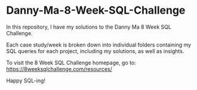 # Danny-Ma-8-Week-SQL-Challenge

In this repository, I have my solutions to the Danny Ma 8 Week SQL Challenge. 

Each case study/week is broken down into individual folders containing my SQL queries for each project, including my solutions, as well as insights.

To visit the 8 Week SQL Challenge homepage, go to: https://8weeksqlchallenge.com/resources/

Happy SQL-ing!
